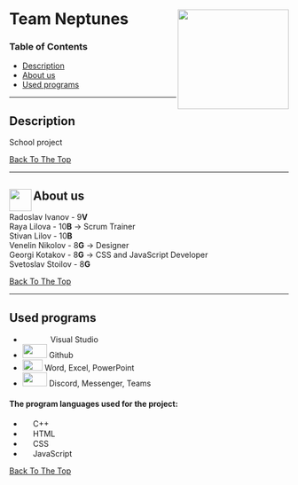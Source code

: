 # Team Neptunes<img align="right" width="200" height="180" src="" >



### Table of Contents


- [Description](#description)
- [About us](#about-us)
- [Used programs](#used-programs)

---

## Description


School project


[Back To The Top](#team-Neptunes)

---

## About us<img align="left" width="40" height="40" src="https://user-images.githubusercontent.com/56883533/110394059-70163f80-8074-11eb-97c2-18d7c168f05f.png" >


Radoslav Ivanov - 9**V**    
Raya Lilova - 10**B**  -> Scrum Trainer   
Stivan Lilov - 10**B**    
Venelin Nikolov - 8**G**  ->  Designer    
Georgi Kotakov - 8**G**  ->  CSS and JavaScript Developer  
Svetoslav Stoilov - 8**G**

[Back To The Top](#team-Neptunes)

---

## Used programs


- &nbsp; &nbsp; 	<img src="https://user-images.githubusercontent.com/56883533/109301809-1b3b2380-7841-11eb-9135-629053817cec.png" width="15px" height="15px"> &nbsp; &nbsp; Visual Studio 
- <img src="https://user-images.githubusercontent.com/56883533/109317992-fdc48480-7855-11eb-9cf0-c792a966ca66.png" width="44px" height="25px"> Github 
-	<img src="https://user-images.githubusercontent.com/56883533/109316804-a7a31180-7854-11eb-8fe9-a6092ca196e4.png" width="36px" height="20px"> Word, Excel, PowerPoint 
-	<img src="https://user-images.githubusercontent.com/56883533/109316818-ab369880-7854-11eb-8ed2-da60a5f73a42.png" width="44px" height="25px"> Discord, Messenger, Teams 
#### The program languages used for the project:

-   <img src="https://user-images.githubusercontent.com/56883533/107850857-59caea00-6e0e-11eb-95b1-95a6346e986d.png" width="15px" height="15px"> C++
-   <img src="https://user-images.githubusercontent.com/56883533/107851048-892e2680-6e0f-11eb-9d9c-3d5e36b1fcf4.png" width="15px" height="15px"> HTML
-   <img src="https://user-images.githubusercontent.com/56883533/107851050-8b908080-6e0f-11eb-918d-bc249e8c40a5.png" width="15px" height="15px"> CSS
-   <img src="https://user-images.githubusercontent.com/56883533/107851052-8df2da80-6e0f-11eb-8a92-f6b1d4405959.png" width="15px" height="15px"> JavaScript

 

[Back To The Top](#team-Neptunes)

